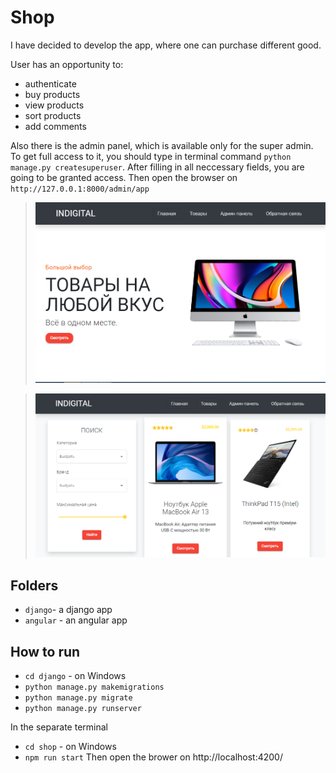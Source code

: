 # Shop
 I have decided to develop the app, where one can purchase different good.<br/>

 User has an opportunity to:
  * authenticate
  * buy products
  * view products
  * sort products
  * add comments<br/>

Also there is the admin panel, which is available only for the super admin. To get full access to it, you should type in terminal command `python manage.py createsuperuser`. After filling in all  neccessary fields, you are going to be granted access. Then open the browser on `http://127.0.0.1:8000/admin/app`

> ![Screenshot](screen.png)

> ![Screenshot](screen2.PNG)

## Folders
* `django`- a django app
* `angular` - an angular app

## How to run 
* `cd django` - on Windows
* `python manage.py makemigrations`
* `python manage.py migrate`
* `python manage.py runserver`<br/>

In the separate terminal 

* `cd shop` - on Windows
* `npm run start` 
Then open the brower on http://localhost:4200/ 
